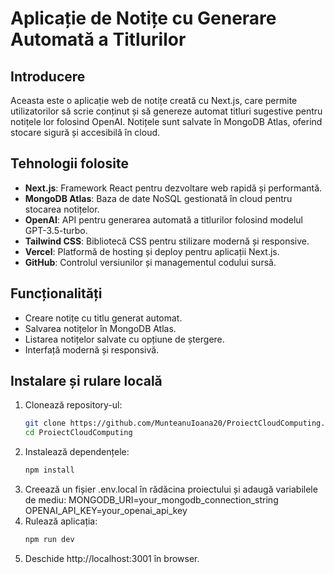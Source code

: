 # Aplicație de Notițe cu Generare Automată a Titlurilor

## Introducere
Aceasta este o aplicație web de notițe creată cu Next.js, care permite utilizatorilor să scrie conținut și să genereze automat titluri sugestive pentru notițele lor folosind OpenAI. Notițele sunt salvate în MongoDB Atlas, oferind stocare sigură și accesibilă în cloud.

## Tehnologii folosite
- **Next.js**: Framework React pentru dezvoltare web rapidă și performantă.
- **MongoDB Atlas**: Baza de date NoSQL gestionată în cloud pentru stocarea notițelor.
- **OpenAI**: API pentru generarea automată a titlurilor folosind modelul GPT-3.5-turbo.
- **Tailwind CSS**: Bibliotecă CSS pentru stilizare modernă și responsive.
- **Vercel**: Platformă de hosting și deploy pentru aplicații Next.js.
- **GitHub**: Controlul versiunilor și managementul codului sursă.

## Funcționalități
- Creare notițe cu titlu generat automat.
- Salvarea notițelor în MongoDB Atlas.
- Listarea notițelor salvate cu opțiune de ștergere.
- Interfață modernă și responsivă.

## Instalare și rulare locală
1. Clonează repository-ul:
   ```bash
   git clone https://github.com/MunteanuIoana20/ProiectCloudComputing.git
   cd ProiectCloudComputing
2. Instalează dependențele:
    ```bash
    npm install
3. Creează un fișier .env.local în rădăcina proiectului și adaugă variabilele de mediu:
    MONGODB_URI=your_mongodb_connection_string
    OPENAI_API_KEY=your_openai_api_key
4. Rulează aplicația:
    ```bash
    npm run dev
5. Deschide http://localhost:3001 în browser.